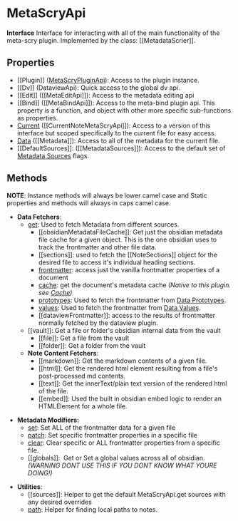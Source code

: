 # MetaScryApi
**Interface**
Interface for interacting with all of the main functionality of the meta-scry plugin.
Implemented by the class: [[MetadataScrier]].

## Properties
- [[Plugin]] ([MetaScryPluginApi](MetaScryPluginApi.md)): Access to the plugin instance.
- [[Dv]] (DataviewApi): Quick access to the global dv api.
- [[Edit]] ([[MetaEditApi]]): Access to the metadata editing api
- [[Bind]] ([[MetaBindApi]]): Access to the meta-bind plugin api. This property is a function, and object with other more specific sub-functions as properties.
- [Current](Properties/MetaScryApi/Current.md) ([[CurrentNoteMetaScryApi]]): Access to a version of this interface but scoped specifically to the current file for easy access.
- [Data](Properties/MetaScryApi/Data.md) ([[Metadata]]): Access to all of the metadata for the current file.
- [[DefaultSources]]: ([[MetadataSources]]): Access to the default set of [Metadata Sources](../../Metadata%20Sources.md) flags.

## Methods
**NOTE**: Instance methods will always be lower camel case and Static properties and methods will always in caps camel case.
- **Data Fetchers**:
	- [get](Functions/MetaScryApi/Metadata%20Fetchers/get.md): Used to fetch Metadata from different sources.
		- [[obsidianMetadataFileCache]]: Get just the obsidian metadata file cache for a given object. This is the one obsidian uses to track the frontmatter and other file data.
		- [[sections]]: used to fetch the [[NoteSections]] object for the desired file to access it's individual heading sections.
		- [frontmatter](Functions/MetaScryApi/Metadata%20Fetchers/frontmatter.md): access just the vanilla frontmatter properties of a document
		- [cache](Functions/MetaScryApi/Metadata%20Fetchers/cache.md): get the document's metadata cache *(Native to this plugin. see [Cache](../../Concepts/Data%20Storage/Cache.md))*
		- [prototypes](Functions/MetaScryApi/Metadata%20Fetchers/prototypes.md): Used to fetch the frontmatter from [Data Prototypes](../../Concepts/Data%20Storage/Data%20Prototypes.md).
		- [values](Functions/MetaScryApi/Metadata%20Fetchers/values.md): Used to fetch the frontmatter from [Data Values](../../Concepts/Data%20Storage/Data%20Values.md).
		- [[dataviewFrontmatter]]: access to the results of frontmatter normally fetched by the dataview plugin.
	- [[vault]]: Get a file or folder's obsidian internal data from the vault
		- [[file]]: Get a file from the vault
		- [[folder]]: Get a folder from the vault
	- **Note Content Fetchers**:
		- [[markdown]]: Get the markdown contents of a given file.
		- [[html]]: Get the rendered html element resulting from a file's post-processed md contents.
		- [[text]]: Get the innerText/plain text version of the rendered html of the file.
		- [[embed]]: Used the built in obsidian embed logic to render an HTMLElement for a whole file.
* **Metadata Modifiers:**
	- [set](Functions/MetaScryApi/Metadata%20Updaters/set.md): Set ALL of the frontmatter data for a given file
	- [patch](Functions/MetaScryApi/Metadata%20Updaters/patch.md): Set specific frontmatter properties in a specific file
	- [clear](Functions/MetaScryApi/Metadata%20Updaters/clear.md): Clear specific or ALL frontmatter properties from a specific file.
	- [[globals]]:  Get or Set a global values across all of obsidian. *(WARNING DONT USE THIS IF YOU DONT KNOW WHAT YOURE DOING!)*
- **Utilities**:
	- [[sources]]: Helper to get the default MetaScryApi.get sources with any desired overrides
	- [path](Functions/MetaScryApi/Utility/path.md): Helper for finding local paths to notes.